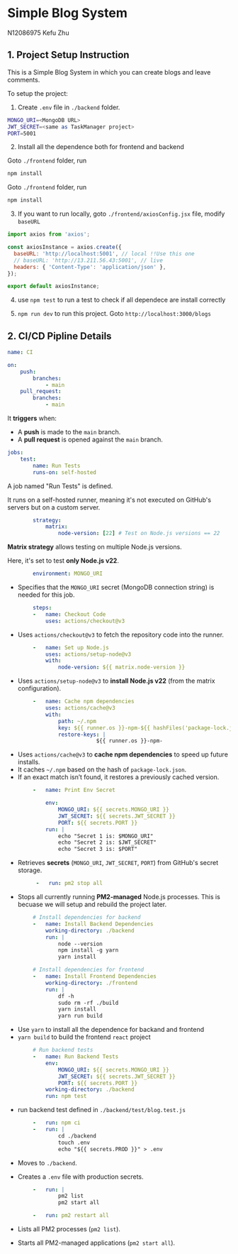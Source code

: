 # Simple Blog System

N12086975 Kefu Zhu

## 1. Project Setup Instruction

This is a Simple Blog System in which you can create blogs and leave comments.

To setup the project:

1. Create `.env` file in `./backend` folder.

```sh
MONGO_URI=<MongoDB URL>
JWT_SECRET=<same as TaskManager project>
PORT=5001
```

2. Install all the dependence both for frontend and backend

Goto `./frontend` folder, run

```bash
npm install
```

Goto `./frontend` folder, run

```bash
npm install
```

3. If you want to run locally, goto `./frontend/axiosConfig.jsx` file, modify `baseURL`

```jsx
import axios from 'axios';

const axiosInstance = axios.create({
  baseURL: 'http://localhost:5001', // local !!Use this one
  // baseURL: 'http://13.211.56.43:5001', // live
  headers: { 'Content-Type': 'application/json' },
});

export default axiosInstance;

```

4. use `npm test` to run a test to check if all dependece are install correctly

5. `npm run dev` to run this project. Goto `http://localhost:3000/blogs`



## 2. CI/CD Pipline Details

```yml
name: CI

on:
    push:
        branches:
            - main
    pull_request:
        branches:
            - main
```

It **triggers** when:

* A **push** is made to the `main` branch.
* A **pull request** is opened against the `main` branch.

```yml
jobs:
    test:
        name: Run Tests
        runs-on: self-hosted
```

A job named "Run Tests" is defined.

It runs on a self-hosted runner, meaning it's not executed on GitHub's servers but on a custom server.

```yml
        strategy:
            matrix:
                node-version: [22] # Test on Node.js versions == 22
```

**Matrix strategy** allows testing on multiple Node.js versions.

Here, it's set to test **only Node.js v22**.

```yml
        environment: MONGO_URI
```

* Specifies that the `MONGO_URI` secret (MongoDB connection string) is needed for this job.

```yml
        steps:
        -   name: Checkout Code
            uses: actions/checkout@v3
```

* Uses `actions/checkout@v3` to fetch the repository code into the runner.

```yml
        -   name: Set up Node.js
            uses: actions/setup-node@v3
            with:
                node-version: ${{ matrix.node-version }}

```

* Uses `actions/setup-node@v3` to **install Node.js v22** (from the matrix configuration).

```yml
        -   name: Cache npm dependencies
            uses: actions/cache@v3
            with:
                path: ~/.npm
                key: ${{ runner.os }}-npm-${{ hashFiles('package-lock.json') }}
                restore-keys: |
                            ${{ runner.os }}-npm-
```

* Uses `actions/cache@v3` to **cache npm dependencies** to speed up future installs.
* It caches `~/.npm` based on the hash of `package-lock.json`.
* If an exact match isn’t found, it restores a previously cached version.

```yml
        -   name: Print Env Secret

            env:
                MONGO_URI: ${{ secrets.MONGO_URI }}
                JWT_SECRET: ${{ secrets.JWT_SECRET }}
                PORT: ${{ secrets.PORT }}
            run: | 
                echo "Secret 1 is: $MONGO_URI"
                echo "Secret 2 is: $JWT_SECRET"
                echo "Secret 3 is: $PORT"
```

* Retrieves **secrets** (`MONGO_URI`, `JWT_SECRET`, `PORT`) from GitHub's secret storage.

```yml
         -   run: pm2 stop all
```

* Stops all currently running **PM2-managed** Node.js processes. This is becuase we will setup and rebuild the project later.

```yml
        # Install dependencies for backend
        -   name: Install Backend Dependencies
            working-directory: ./backend
            run: |
                node --version
                npm install -g yarn
                yarn install

        # Install dependencies for frontend
        -   name: Install Frontend Dependencies
            working-directory: ./frontend
            run: |
                df -h
                sudo rm -rf ./build
                yarn install
                yarn run build
```

* Use `yarn` to install all the dependence for backand and frontend
* `yarn build` to build the frontend `react` project

```yml
        # Run backend tests
        -   name: Run Backend Tests
            env:
                MONGO_URI: ${{ secrets.MONGO_URI }}
                JWT_SECRET: ${{ secrets.JWT_SECRET }}
                PORT: ${{ secrets.PORT }}
            working-directory: ./backend
            run: npm test
```

* run backend test defined in `./backend/test/blog.test.js`

```yml
        -   run: npm ci
        -   run: | 
                cd ./backend
                touch .env
                echo "${{ secrets.PROD }}" > .env
```

* Moves to `./backend`.

* Creates a `.env` file with production secrets.

```yml
        -   run: |
                pm2 list
                pm2 start all

        -   run: pm2 restart all
```

* Lists all PM2 processes (`pm2 list`).

* Starts all PM2-managed applications (`pm2 start all`).
